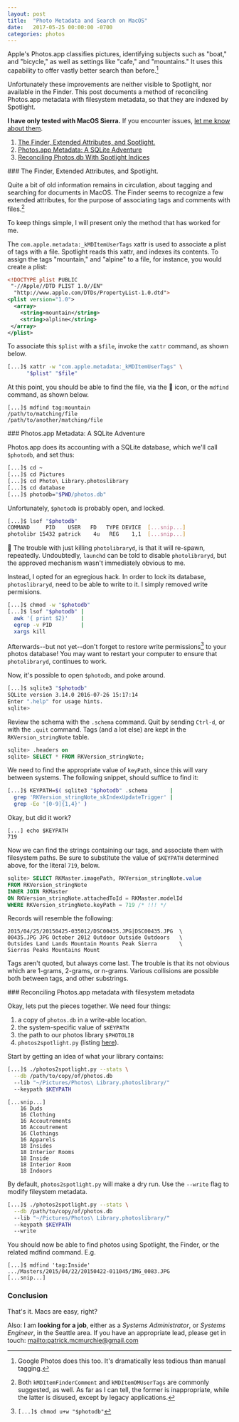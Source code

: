 ```yaml
---
layout: post
title:  "Photo Metadata and Search on MacOS"
date:   2017-05-25 00:00:00 -0700
categories: photos
---
```


Apple's Photos.app classifies pictures, identifying subjects such as "boat," and "bicycle," as well as settings like "cafe," and "mountains." It uses this capability to offer vastly better search than before.[^1] 

Unfortunately these improvements are neither visible to Spotlight, nor available in the Finder. This post documents a method of reconciling Photos.app metadata with filesystem metadata, so that they are indexed by Spotlight. 

**I have only tested with MacOS Sierra.** If you encounter issues, [let me know about them](/about). 

1. [The Finder, Extended Attributes, and Spotlight.](#xattrs)
2. [Photos.app Metadata: A SQLite Adventure](#photos-app)
3. [Reconciling Photos.db With Spotlight Indices](#reconciliation)

<a name="xattrs">
### The Finder, Extended Attributes, and Spotlight.

Quite a bit of old information remains in circulation, about tagging and searching for documents in MacOS. The Finder seems to recognize a few extended attributes, for the purpose of associating tags and comments with files.[^2] 

To keep things simple, I will present only the method that has worked for me.

The `com.apple.metadata:_kMDItemUserTags` xattr is used to associate a plist of tags with a file. Spotlight reads this xattr, and indexes its contents. To assign the tags "mountain," and "alpine" to a file, for instance, you would create a plist:

````xml
<!DOCTYPE plist PUBLIC
 "-//Apple//DTD PLIST 1.0//EN"
  "http://www.apple.com/DTDs/PropertyList-1.0.dtd">
<plist version="1.0">
  <array>
    <string>mountain</string>
    <string>alpline</string>
 </array>
</plist>
````

To associate this `$plist` with a `$file`, invoke the `xattr` command, as shown below.

````bash
[...]$ xattr -w "com.apple.metadata:_kMDItemUserTags" \
      "$plist" "$file"
````

At this point, you should be able to find the file, via the &#x1F50E; icon, or the `mdfind` command, as shown below.

````
[...]$ mdfind tag:mountain
/path/to/matching/file
/path/to/another/matching/file
````

<a name="photos-app">
### Photos.app Metadata: A SQLite Adventure

Photos.app does its accounting with a SQLite database, which we'll call `$photodb`, and set thus:

````bash
[...]$ cd ~
[...]$ cd Pictures
[...]$ cd Photo\ Library.photoslibrary
[...]$ cd database
[...]$ photodb="$PWD/photos.db"
````

Unfortunately, `$photodb` is probably open, and locked.

```bash
[...]$ lsof "$photodb"
COMMAND     PID    USER   FD   TYPE DEVICE  [...snip...]
photolibr 15432 patrick    4u   REG    1,1  [...snip...]
````

&#x1F914; The trouble with just killing `photolibraryd`, is that it will re-spawn, repeatedly. Undoubtedly, `launchd` can be told to disable `photolibraryd`, but the approved mechanism wasn't immediately obvious to me.

Instead, I opted for an egregious hack. In order to lock its database, `photoslibraryd`, need to be able to write to it. I simply removed write permisions.

````bash
[...]$ chmod -w "$photodb"
[...]$ lsof "$photodb" | 
  awk '{ print $2}'    | 
  egrep -v PID         | 
  xargs kill
````

Afterwards--but not yet--don't forget to restore write permissions[^3] to your photos database! You may want to restart your computer to ensure that `photolibraryd`, continues to work.


Now, it's possible to open `$photodb`, and poke around.

````bash
[...]$ sqlite3 "$photodb"
SQLite version 3.14.0 2016-07-26 15:17:14
Enter ".help" for usage hints.
sqlite> 
````

Review the schema with the `.schema` command. Quit by sending `Ctrl-d`, or with the `.quit` command. Tags (and a lot else) are kept in the `RKVersion_stringNote` table.

````sql
sqlite> .headers on
sqlite> SELECT * FROM RKVersion_stringNote;
````

We need to find the appropriate value of `keyPath`, since this will vary between systems. The following snippet, should suffice to find it:

````bash
[...]$ KEYPATH=$( sqlite3 "$photodb" .schema       | 
  grep 'RKVersion_stringNote_skIndexUpdateTrigger' | 
  grep -Eo '[0-9]{1,4}' )
````

Okay, but did it work?

```
[...] echo $KEYPATH
719
````

Now we can find the strings containing our tags, and associate them with filesystem paths. Be sure to substitute the value of `$KEYPATH` determined above, for the literal `719`, below.


````sql
sqlite> SELECT RKMaster.imagePath, RKVersion_stringNote.value
FROM RKVersion_stringNote
INNER JOIN RKMaster
ON RKVersion_stringNote.attachedToId = RKMaster.modelId
WHERE RKVersion_stringNote.keyPath = 719 /* !!! */
````

Records will resemble the following:
````
2015/04/25/20150425-035012/DSC00435.JPG|DSC00435.JPG  \
00435.JPG JPG October 2012 Outdoor Outside Outdoors   \
Outsides Land Lands Mountain Mounts Peak Sierra       \
Sierras Peaks Mountains Mount
````

Tags aren't quoted, but always come last. The trouble is that its not obvious which are 1-grams, 2-grams, or n-grams. Various collisions are possible both between tags, and other substrings.

<a name="reconciliation">
### Reconciling Photos.app metadata with filesystem metadata

Okay, lets put the pieces together. We need four things:
1. a copy of `photos.db` in a write-able location.
2. the system-specific value of `$KEYPATH`
3. the path to our photos library `$PHOTOLIB`
4. `photos2spotlight.py` (listing [here](https://gist.github.com/28mm/9820bd8b6eb27555efe9d6f46dd95a81)).

Start by getting an idea of what your library contains:

````bash
[...]$ ./photos2spotlight.py --stats \
  --db /path/to/copy/of/photos.db 
  --lib "~/Pictures/Photos\ Library.photoslibrary/"
  --keypath $KEYPATH
````
````
[...snip...]
    16 Duds
    16 Clothing
    16 Accoutrements
    16 Accoutrement
    16 Clothings
    16 Apparels
    18 Insides
    18 Interior Rooms
    18 Inside
    18 Interior Room
    18 Indoors
````

By default, `photos2spotlight.py` will make a dry run. Use the `--write` flag to modify fileystem metadata.

````bash
[...]$ ./photos2spotlight.py --stats \
  --db /path/to/copy/of/photos.db
  --lib	"~/Pictures/Photos\ Library.photoslibrary/"
  --keypath $KEYPATH
  --write
````

You should now be able to find photos using Spotlight, the Finder, or the related mdfind command. E.g.

````
[...]$ mdfind 'tag:Inside'
.../Masters/2015/04/22/20150422-011045/IMG_0083.JPG
[...snip...]
````

### Conclusion

That's it. Macs are easy, right?

Also: I am **looking for a job**, either as a *Systems Administrator*, or *Systems Engineer*, in the Seattle area. If you have an appropriate lead, please get in touch: <mailto:patrick.mcmurchie@gmail.com>

[^1]: Google Photos does this too. It's dramatically less tedious than manual tagging.


[^2]: Both `kMDItemFinderComment` and `kMDItemOMUserTags` are commonly suggested, as well. As far as I can tell, the former is inappropriate, while the latter is disused, except by legacy applications.

[^3]: `[...]$ chmod u+w "$photodb"`